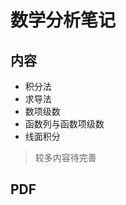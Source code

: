 # 数学分析笔记

## 内容

- 积分法
- 求导法
- 数项级数
- 函数列与函数项级数
- 线面积分

> 较多内容待完善

## PDF

<div id="ma-pdf"></div>
<style>
.pdfobject-container { height: 50rem; border: 3px solid #88304E; }
</style>
<script>
var options = {
    fallbackLink: "<p>浏览器不支持内联 pdf 显示，请打开 <a href='[url]'>这个链接</a>。</p>",
};
PDFObject.embed("Notes/ma.pdf", "#ma-pdf");
</script>